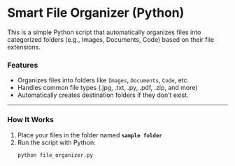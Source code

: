 # Smart File Organizer (Python)

This is a simple Python script that automatically organizes files into categorized folders (e.g., Images, Documents, Code) based on their file extensions.

###  Features
- Organizes files into folders like `Images`, `Documents`, `Code`, etc.
- Handles common file types (.jpg, .txt, .py, .pdf, .zip, and more)
- Automatically creates destination folders if they don’t exist.

---

###  How It Works

1. Place your files in the folder named **`sample folder`**
2. Run the script with Python:
   ```bash
   python file_organizer.py
